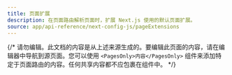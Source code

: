 ```yaml
---
title: 页面扩展
description: 在页面路由解析页面时，扩展 Next.js 使用的默认页面扩展。
source: app/api-reference/next-config-js/pageExtensions
---
```


{/* 请勿编辑。此文档的内容是从上述来源生成的。要编辑此页面的内容，请在编辑器中导航到源页面。您可以使用 `<PagesOnly>内容</PagesOnly>` 组件来添加特定于页面路由的内容。任何共享内容都不应包裹在组件中。 */}